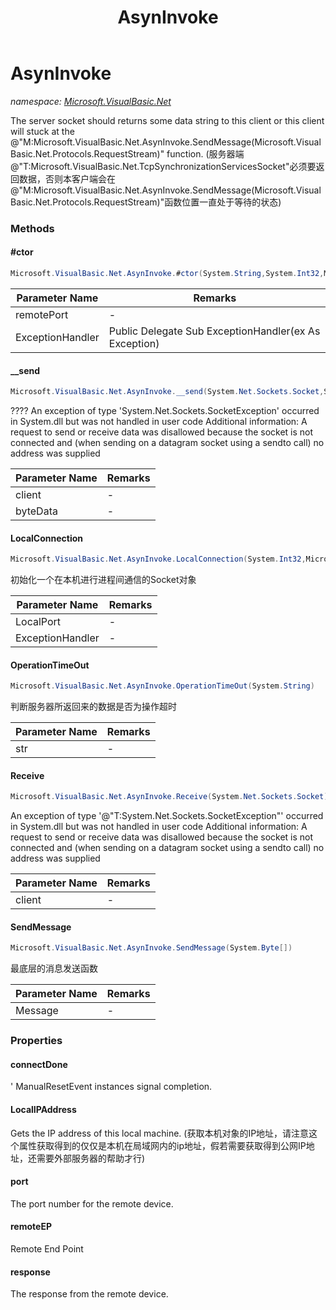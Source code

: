 ﻿---
title: AsynInvoke
---

# AsynInvoke
_namespace: [Microsoft.VisualBasic.Net](N-Microsoft.VisualBasic.Net.html)_

The server socket should returns some data string to this client or this client will stuck at the @"M:Microsoft.VisualBasic.Net.AsynInvoke.SendMessage(Microsoft.VisualBasic.Net.Protocols.RequestStream)" function.
 (服务器端@"T:Microsoft.VisualBasic.Net.TcpSynchronizationServicesSocket"必须要返回数据，否则本客户端会在@"M:Microsoft.VisualBasic.Net.AsynInvoke.SendMessage(Microsoft.VisualBasic.Net.Protocols.RequestStream)"函数位置一直处于等待的状态)

### Methods

#### #ctor
```csharp
Microsoft.VisualBasic.Net.AsynInvoke.#ctor(System.String,System.Int32,Microsoft.VisualBasic.Net.Abstract.ExceptionHandler)
```


|Parameter Name|Remarks|
|--------------|-------|
|remotePort|-|
|ExceptionHandler|Public Delegate Sub ExceptionHandler(ex As Exception)|


#### __send
```csharp
Microsoft.VisualBasic.Net.AsynInvoke.__send(System.Net.Sockets.Socket,System.Byte[])
```
????
 An exception of type 'System.Net.Sockets.SocketException' occurred in System.dll but was not handled in user code
 Additional information: A request to send or receive data was disallowed because the socket is not connected and
 (when sending on a datagram socket using a sendto call) no address was supplied

|Parameter Name|Remarks|
|--------------|-------|
|client|-|
|byteData|-|


#### LocalConnection
```csharp
Microsoft.VisualBasic.Net.AsynInvoke.LocalConnection(System.Int32,Microsoft.VisualBasic.Net.Abstract.ExceptionHandler)
```
初始化一个在本机进行进程间通信的Socket对象

|Parameter Name|Remarks|
|--------------|-------|
|LocalPort|-|
|ExceptionHandler|-|


#### OperationTimeOut
```csharp
Microsoft.VisualBasic.Net.AsynInvoke.OperationTimeOut(System.String)
```
判断服务器所返回来的数据是否为操作超时

|Parameter Name|Remarks|
|--------------|-------|
|str|-|


#### Receive
```csharp
Microsoft.VisualBasic.Net.AsynInvoke.Receive(System.Net.Sockets.Socket)
```
An exception of type '@"T:System.Net.Sockets.SocketException"' occurred in System.dll but was not handled in user code
 Additional information: A request to send or receive data was disallowed because the socket is not connected and
 (when sending on a datagram socket using a sendto call) no address was supplied

|Parameter Name|Remarks|
|--------------|-------|
|client|-|


#### SendMessage
```csharp
Microsoft.VisualBasic.Net.AsynInvoke.SendMessage(System.Byte[])
```
最底层的消息发送函数

|Parameter Name|Remarks|
|--------------|-------|
|Message|-|




### Properties

#### connectDone
' ManualResetEvent instances signal completion.
#### LocalIPAddress
Gets the IP address of this local machine.
 (获取本机对象的IP地址，请注意这个属性获取得到的仅仅是本机在局域网内的ip地址，假若需要获取得到公网IP地址，还需要外部服务器的帮助才行)
#### port
The port number for the remote device.
#### remoteEP
Remote End Point
#### response
The response from the remote device.

